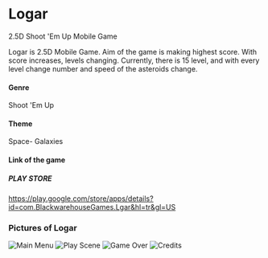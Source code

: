 # Logar
2.5D Shoot 'Em Up Mobile Game

Logar is 2.5D Mobile Game. Aim of the game is making highest score. With score increases, levels changing. Currently, there is 15 level, and with every level change number and speed of the asteroids change.

#### Genre

Shoot 'Em Up

#### Theme

Space- Galaxies

#### Link of the game

##### PLAY STORE

https://play.google.com/store/apps/details?id=com.BlackwarehouseGames.Lgar&hl=tr&gl=US


### Pictures of Logar
![Main Menu](https://user-images.githubusercontent.com/97740231/150646298-7d799c2d-7221-408c-ae4a-4e593287255e.png)
![Play Scene](https://user-images.githubusercontent.com/97740231/150646299-3fa698fd-81c1-417a-99f8-04094fdc1dc8.png)
![Game Over](https://user-images.githubusercontent.com/97740231/150646295-0dfb72b2-217d-41cf-9bc1-fc1bf60e6d67.png)
![Credits](https://user-images.githubusercontent.com/97740231/150646294-f5f13dd5-02af-4ecf-9e6e-e9109435b979.png)
